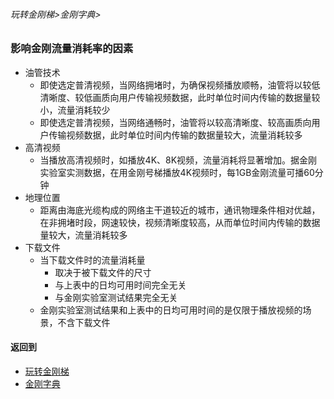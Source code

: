 ###### 玩转金刚梯>金刚字典>
### 影响金刚流量消耗率的因素

- 油管技术
  - 即使选定普清视频，当网络拥堵时，为确保视频播放顺畅，油管将以较低清晰度、较低画质向用户传输视频数据，此时单位时间内传输的数据量较小，流量消耗较少
  - 即使选定普清视频，当网络通畅时，油管将以较高清晰度、较高画质向用户传输视频数据，此时单位时间内传输的数据量较大，流量消耗较多
- 高清视频
  - 当播放高清视频时，如播放4K、8K视频，流量消耗将显著增加。据金刚实验室实测数据，在用金刚号梯播放4K视频时，每1GB金刚流量可播60分钟
- 地理位置
  - 距离由海底光缆构成的网络主干道较近的城市，通讯物理条件相对优越，在非拥堵时段，网速较快，视频清晰度较高，从而单位时间内传输的数据量较大，流量消耗较多
- 下载文件
  - 当下载文件时的流量消耗量
    - 取决于被下载文件的尺寸
    - 与上表中的日均可用时间完全无关
    - 与金刚实验室测试结果完全无关
  - 金刚实验室测试结果和上表中的日均可用时间的是仅限于播放视频的场景，不含下载文件
      

#### 返回到
- [玩转金刚梯](https://github.com/a2zitpro/web/blob/master/LadderFree/A.md)
- [金刚字典](https://github.com/a2zitpro/web/blob/master/LadderFree/kkDictionary/KKDictionary.md)



